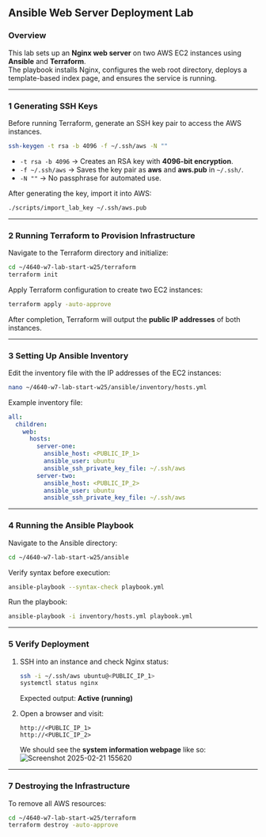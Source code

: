 ## **Ansible Web Server Deployment Lab**
### **Overview**
This lab sets up an **Nginx web server** on two AWS EC2 instances using **Ansible** and **Terraform**.  
The playbook installs Nginx, configures the web root directory, deploys a template-based index page, and ensures the service is running.

---

### **1 Generating SSH Keys**
Before running Terraform, generate an SSH key pair to access the AWS instances.

```bash
ssh-keygen -t rsa -b 4096 -f ~/.ssh/aws -N ""
```
- `-t rsa -b 4096` → Creates an RSA key with **4096-bit encryption**.  
- `-f ~/.ssh/aws` → Saves the key pair as **aws** and **aws.pub** in `~/.ssh/`.  
- `-N ""` → No passphrase for automated use.

After generating the key, import it into AWS:
```bash
./scripts/import_lab_key ~/.ssh/aws.pub
```

---

### **2 Running Terraform to Provision Infrastructure**
Navigate to the Terraform directory and initialize:
```bash
cd ~/4640-w7-lab-start-w25/terraform
terraform init
```

Apply Terraform configuration to create two EC2 instances:
```bash
terraform apply -auto-approve
```
After completion, Terraform will output the **public IP addresses** of both instances.

---

### **3 Setting Up Ansible Inventory**
Edit the inventory file with the IP addresses of the EC2 instances:
```bash
nano ~/4640-w7-lab-start-w25/ansible/inventory/hosts.yml
```
Example inventory file:
```yaml
all:
  children:
    web:
      hosts:
        server-one:
          ansible_host: <PUBLIC_IP_1>
          ansible_user: ubuntu
          ansible_ssh_private_key_file: ~/.ssh/aws
        server-two:
          ansible_host: <PUBLIC_IP_2>
          ansible_user: ubuntu
          ansible_ssh_private_key_file: ~/.ssh/aws
```

---

### **4 Running the Ansible Playbook**
Navigate to the Ansible directory:
```bash
cd ~/4640-w7-lab-start-w25/ansible
```

Verify syntax before execution:
```bash
ansible-playbook --syntax-check playbook.yml
```

Run the playbook:
```bash
ansible-playbook -i inventory/hosts.yml playbook.yml
```

---

### **5 Verify Deployment**
1. SSH into an instance and check Nginx status:
   ```bash
   ssh -i ~/.ssh/aws ubuntu@<PUBLIC_IP_1>
   systemctl status nginx
   ```
   Expected output: **Active (running)** 

2. Open a browser and visit:
   ```
   http://<PUBLIC_IP_1>
   http://<PUBLIC_IP_2>
   ```
   We should see the **system information webpage** like so:
   ![Screenshot 2025-02-21 155620](https://github.com/user-attachments/assets/22c9f84e-1ec9-43a7-867e-8e0e0ba836bf)


---

### **7 Destroying the Infrastructure**
To remove all AWS resources:
```bash
cd ~/4640-w7-lab-start-w25/terraform
terraform destroy -auto-approve
```
